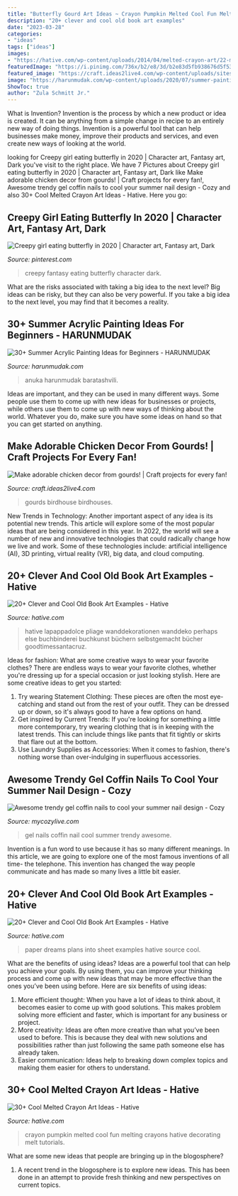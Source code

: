 ```yaml
---
title: "Butterfly Gourd Art Ideas ~ Crayon Pumpkin Melted Cool Fun Melting Crayons Hative Decorating Melt Tutorials"
description: "20+ clever and cool old book art examples"
date: "2023-03-28"
categories:
- "ideas"
tags: ["ideas"]
images:
- "https://hative.com/wp-content/uploads/2014/04/melted-crayon-art/22-melted-crayon-pumpkin-fun.jpg"
featuredImage: "https://i.pinimg.com/736x/b2/e8/3d/b2e83d5fb938676d5f538772b0aa59ef.jpg"
featured_image: "https://craft.ideas2live4.com/wp-content/uploads/sites/4/2016/08/Gourd-Art-14.jpg"
image: "https://harunmudak.com/wp-content/uploads/2020/07/summer-painting-idea-2-749x1024.jpg"
ShowToc: true
author: "Zula Schmitt Jr."
---
```



What is Invention?
Invention is the process by which a new product or idea is created. It can be anything from a simple change in recipe to an entirely new way of doing things. Invention is a powerful tool that can help businesses make money, improve their products and services, and even create new ways of looking at the world.

	

		
looking for Creepy girl eating butterfly in 2020 | Character art, Fantasy art, Dark you've visit to the right place. We have 7 Pictures about Creepy girl eating butterfly in 2020 | Character art, Fantasy art, Dark like Make adorable chicken decor from gourds! | Craft projects for every fan!, Awesome trendy gel coffin nails to cool your summer nail design - Cozy and also 30+ Cool Melted Crayon Art Ideas - Hative. Here you go:
		
    
## Creepy Girl Eating Butterfly In 2020 | Character Art, Fantasy Art, Dark

<img loading=lazy src="https://i.pinimg.com/736x/b2/e8/3d/b2e83d5fb938676d5f538772b0aa59ef.jpg" onerror="this.onerror=null;this.src='https://tse2.mm.bing.net/th?id=OIP.1AwQbqI9zLjVEIe2o97xIwHaK7&amp;pid=15.1';" alt="Creepy girl eating butterfly in 2020 | Character art, Fantasy art, Dark">

_Source: pinterest.com_

>creepy fantasy eating butterfly character dark. 

	

What are the risks associated with taking a big idea to the next level?
Big ideas can be risky, but they can also be very powerful. If you take a big idea to the next level, you may find that it becomes a reality.

    
## 30+ Summer Acrylic Painting Ideas For Beginners - HARUNMUDAK

<img loading=lazy src="https://harunmudak.com/wp-content/uploads/2020/07/summer-painting-idea-2-749x1024.jpg" onerror="this.onerror=null;this.src='https://tse4.mm.bing.net/th?id=OIP.ccs31G38ZqwrDn4SVibJngHaKI&amp;pid=15.1';" alt="30+ Summer Acrylic Painting Ideas for Beginners - HARUNMUDAK">

_Source: harunmudak.com_

>anuka harunmudak baratashvili. 

	

Ideas are important, and they can be used in many different ways. Some people use them to come up with new ideas for businesses or projects, while others use them to come up with new ways of thinking about the world. Whatever you do, make sure you have some ideas on hand so that you can get started on anything.

    
## Make Adorable Chicken Decor From Gourds! | Craft Projects For Every Fan!

<img loading=lazy src="https://craft.ideas2live4.com/wp-content/uploads/sites/4/2016/08/Gourd-Art-14.jpg" onerror="this.onerror=null;this.src='https://tse4.mm.bing.net/th?id=OIP.OeMAphe8T7SzRB17Wm6qngHaJ9&amp;pid=15.1';" alt="Make adorable chicken decor from gourds! | Craft projects for every fan!">

_Source: craft.ideas2live4.com_

>gourds birdhouse birdhouses. 

	

New Trends in Technology: Another important aspect of any idea is its potential new trends. This article will explore some of the most popular ideas that are being considered in this year.
In 2022, the world will see a number of new and innovative technologies that could radically change how we live and work. Some of these technologies include: artificial intelligence (AI), 3D printing, virtual reality (VR), big data, and cloud computing.

    
## 20+ Clever And Cool Old Book Art Examples - Hative

<img loading=lazy src="http://hative.com/wp-content/uploads/2014/05/old-book-art/22-book-wall-art.jpg" onerror="this.onerror=null;this.src='https://tse4.mm.bing.net/th?id=OIP.R4FRLsD_G8-ycv95HnIX3AHaJ4&amp;pid=15.1';" alt="20+ Clever and Cool Old Book Art Examples - Hative">

_Source: hative.com_

>hative lapappadolce pliage wanddekorationen wanddeko perhaps else buchbinderei buchkunst büchern selbstgemacht bücher goodtimessantacruz. 

	

Ideas for fashion: What are some creative ways to wear your favorite clothes?
There are endless ways to wear your favorite clothes, whether you're dressing up for a special occasion or just looking stylish. Here are some creative ideas to get you started: 
1. Try wearing Statement Clothing: These pieces are often the most eye-catching and stand out from the rest of your outfit. They can be dressed up or down, so it's always good to have a few options on hand. 
2. Get inspired by Current Trends: If you're looking for something a little more contemporary, try wearing clothing that is in keeping with the latest trends. This can include things like pants that fit tightly or skirts that flare out at the bottom. 
3. Use Laundry Supplies as Accessories: When it comes to fashion, there's nothing worse than over-indulging in superfluous accessories.

    
## Awesome Trendy Gel Coffin Nails To Cool Your Summer Nail Design - Cozy

<img loading=lazy src="https://mycozylive.com/wp-content/uploads/2020/08/gel-coffin-14.jpg" onerror="this.onerror=null;this.src='https://tse3.mm.bing.net/th?id=OIP.iw8CE_I7VjqgNDKOqbgUUAHaJd&amp;pid=15.1';" alt="Awesome trendy gel coffin nails to cool your summer nail design - Cozy">

_Source: mycozylive.com_

>gel nails coffin nail cool summer trendy awesome. 

	

Invention is a fun word to use because it has so many different meanings. In this article, we are going to explore one of the most famous inventions of all time- the telephone. This invention has changed the way people communicate and has made so many lives a little bit easier.

    
## 20+ Clever And Cool Old Book Art Examples - Hative

<img loading=lazy src="https://hative.com/wp-content/uploads/2014/05/old-book-art/10-dreams-into-plans.jpg" onerror="this.onerror=null;this.src='https://tse4.mm.bing.net/th?id=OIP.lOUlO32JGUJKIaO3mmardwHaPv&amp;pid=15.1';" alt="20+ Clever and Cool Old Book Art Examples - Hative">

_Source: hative.com_

>paper dreams plans into sheet examples hative source cool. 

	

What are the benefits of using ideas?
Ideas are a powerful tool that can help you achieve your goals. By using them, you can improve your thinking process and come up with new ideas that may be more effective than the ones you’ve been using before. Here are six benefits of using ideas: 
1. More efficient thought: When you have a lot of ideas to think about, it becomes easier to come up with good solutions. This makes problem solving more efficient and faster, which is important for any business or project. 
2. More creativity: Ideas are often more creative than what you’ve been used to before. This is because they deal with new solutions and possibilities rather than just following the same path someone else has already taken. 
3. Easier communication: Ideas help to breaking down complex topics and making them easier for others to understand.

    
## 30+ Cool Melted Crayon Art Ideas - Hative

<img loading=lazy src="https://hative.com/wp-content/uploads/2014/04/melted-crayon-art/22-melted-crayon-pumpkin-fun.jpg" onerror="this.onerror=null;this.src='https://tse4.mm.bing.net/th?id=OIP.otXbyXiumBhFG0ViGFnH8QHaJ6&amp;pid=15.1';" alt="30+ Cool Melted Crayon Art Ideas - Hative">

_Source: hative.com_

>crayon pumpkin melted cool fun melting crayons hative decorating melt tutorials. 

	

What are some new ideas that people are bringing up in the blogosphere?
1. A recent trend in the blogosphere is to explore new ideas. This has been done in an attempt to provide fresh thinking and new perspectives on current topics.

